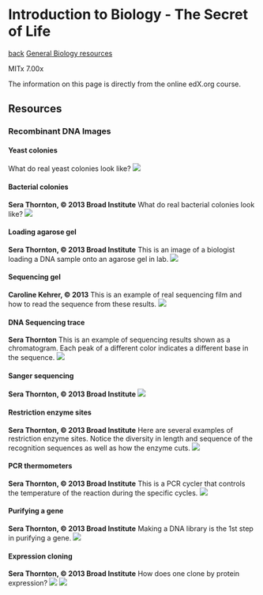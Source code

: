 # Introduction to Biology - The Secret of Life
[back](./)
[General Biology resources](./biology.html)

MITx 7.00x

The information on this page is directly from the online edX.org course.

## Resources

### Recombinant DNA Images

#### Yeast colonies
What do real yeast colonies look like?
![](/assets/images/biology/Yeastcolonies.png)

#### Bacterial colonies
__Sera Thornton, :copyright: 2013 Broad Institute__
What do real bacterial colonies look like?
![](/assets/images/biology/bacterial_petri_dish.jpg)

#### Loading agarose gel
__Sera Thornton, :copyright: 2013 Broad Institute__
This is an image of a biologist loading a DNA sample onto an agarose gel in lab.
![](/assets/images/biology/loading_DNA_gel.JPG)

#### Sequencing gel
__Caroline Kehrer, :copyright: 2013__
This is an example of real sequencing film and how to read the sequence from these results.
![](/assets/images/biology/read_a_sequencing_gel.png)

#### DNA Sequencing trace
__Sera Thornton__
This is an example of sequencing results shown as a chromatogram. Each peak of a different color indicates a different base in the sequence.
![](/assets/images/biology/DNAseq_trace.png)

#### Sanger sequencing
__Sera Thornton, :copyright: 2013 Broad Institute__
![](/assets/images/biology/sanger_sequencing_diagram.png)

#### Restriction enzyme sites
__Sera Thornton, :copyright: 2013 Broad Institute__
Here are several examples of restriction enzyme sites. Notice the diversity in length and sequence of the recognition sequences as well as how the enzyme cuts.
![](/assets/images/biology/restriction_enzyme_sites.png)

#### PCR thermometers
__Sera Thornton, :copyright: 2013 Broad Institute__
This is a PCR cycler that controls the temperature of the reaction during the specific cycles.
![](/assets/images/biology/PCR_thermocyclers.JPG)

#### Purifying a gene
__Sera Thornton, :copyright: 2013 Broad Institute__
Making a DNA library is the 1st step in purifying a gene.
![](/assets/images/biology/purifying_a_gene.png)

#### Expression cloning 
__Sera Thornton, :copyright: 2013 Broad Institute__
How does one clone by protein expression?
![](/assets/images/biology/expression_cloning.png)
![](/assets/images/biology/)
